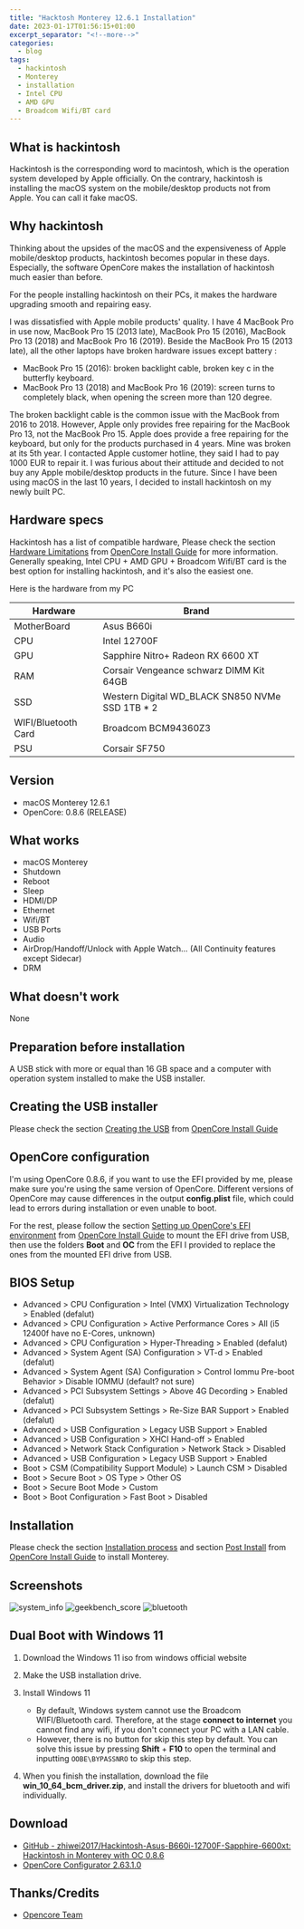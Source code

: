 ```yaml
---
title: "Hacktosh Monterey 12.6.1 Installation"
date: 2023-01-17T01:56:15+01:00
excerpt_separator: "<!--more-->"
categories:
  - blog
tags:
  - hackintosh
  - Monterey
  - installation
  - Intel CPU
  - AMD GPU
  - Broadcom Wifi/BT card
---
```


## What is hackintosh

Hackintosh is the corresponding word to macintosh, which is the operation system developed by Apple officially.
On the contrary, hackintosh is installing the macOS system on the mobile/desktop products not from Apple. You can
call it fake macOS. 

## Why hackintosh
Thinking about the upsides of the macOS and the expensiveness of Apple mobile/desktop products, 
hackintosh becomes popular in these days. Especially, the software OpenCore makes the installation of hackintosh much 
easier than before.

For the people installing hackintosh on their PCs, it makes the hardware upgrading smooth and repairing easy.

I was dissatisfied with Apple mobile products' quality. I have 4 MacBook Pro in use now, MacBook Pro 15 (2013 late),
MacBook Pro 15 (2016), MacBook Pro 13 (2018) and MacBook Pro 16 (2019). Beside the MacBook Pro 15 (2013 late), all 
the other laptops have broken hardware issues except battery :

+ MacBook Pro 15 (2016): broken backlight cable, broken key c in the butterfly keyboard.
+ MacBook Pro 13 (2018) and MacBook Pro 16 (2019): screen turns to completely black, when opening the screen more than 
  120 degree.

The broken backlight cable is the common issue with the MacBook from 2016 to 2018. However,
Apple only provides free repairing for the MacBook Pro 13, not the MacBook Pro 15. Apple does provide a free repairing for
the keyboard, but only for the products purchased in 4 years. Mine was broken at its 5th year. I contacted Apple customer 
hotline, they said I had to pay 1000 EUR to repair it. I was furious about their attitude and decided to not buy any Apple
mobile/desktop products in the future. Since I have been using macOS in the last 10 years, I decided to install hackintosh
on my newly built PC.

## Hardware specs
Hackintosh has a list of compatible hardware, Please check the section 
[Hardware Limitations](https://dortania.github.io/OpenCore-Install-Guide/macos-limits.html) from
[OpenCore Install Guide](https://dortania.github.io/OpenCore-Install-Guide) for more information. 
Generally speaking, Intel CPU + AMD GPU + Broadcom Wifi/BT card is the best option for installing hackintosh, and
it's also the easiest one. 

Here is the hardware from my PC

| Hardware            | Brand                                           |
| ------------------- | ----------------------------------------------- |
| MotherBoard         | Asus B660i                                      |
| CPU                 | Intel 12700F                                    |
| GPU                 | Sapphire Nitro+ Radeon RX 6600 XT               |
| RAM                 | Corsair Vengeance schwarz DIMM Kit 64GB         |
| SSD                 | Western Digital WD_BLACK SN850 NVMe SSD 1TB * 2 |
| WIFI/Bluetooth Card | Broadcom BCM94360Z3                             |
| PSU                 | Corsair SF750                                   |

## Version

+ macOS Monterey 12.6.1
+ OpenCore: 0.8.6 (RELEASE)

## What works

+ macOS Monterey
+ Shutdown
+ Reboot
+ Sleep
+ HDMI/DP
+ Ethernet
+ Wifi/BT
+ USB Ports
+ Audio
+ AirDrop/Handoff/Unlock with Apple Watch... (All Continuity features except Sidecar)
+ DRM

## What doesn't work

None

## Preparation before installation

A USB stick with more or equal than 16 GB space and a computer with operation system installed to make the USB installer.

## Creating the USB installer

Please check the section [Creating the USB](https://dortania.github.io/OpenCore-Install-Guide/installer-guide/) from 
[OpenCore Install Guide](https://dortania.github.io/OpenCore-Install-Guide)

## OpenCore configuration

I'm using OpenCore 0.8.6, if you want to use the EFI provided by me, please make sure you're using the same version of 
OpenCore. Different versions of OpenCore may cause differences in the output **config.plist** file, which could lead to
errors during installation or even unable to boot. 

For the rest, please follow the section [Setting up OpenCore's EFI environment](https://dortania.github.io/OpenCore-Install-Guide/installer-guide/mac-install.html#setting-up-opencore-s-efi-environment) from
[OpenCore Install Guide](https://dortania.github.io/OpenCore-Install-Guide) to mount the EFI drive from USB, then use 
the folders **Boot** and **OC** from the EFI I provided to replace the ones from the mounted EFI drive from USB.

## BIOS Setup

+ Advanced > CPU Configuration > Intel (VMX) Virtualization Technology > Enabled (defalut)
+ Advanced > CPU Configuration > Active Performance Cores > All (i5 12400f have no E-Cores, unknown)
+ Advanced > CPU Configuration > Hyper-Threading > Enabled (defalut)
+ Advanced > System Agent (SA) Configuration > VT-d > Enabled (defalut)
+ Advanced > System Agent (SA) Configuration > Control Iommu Pre-boot Behavior > Disable IOMMU (default? not sure)
+ Advanced > PCI Subsystem Settings > Above 4G Decording > Enabled (defalut)
+ Advanced > PCI Subsystem Settings > Re-Size BAR Support > Enabled (defalut)
+ Advanced > USB Configuration > Legacy USB Support > Enabled
+ Advanced > USB Configuration > XHCI Hand-off > Enabled
+ Advanced > Network Stack Configuration > Network Stack > Disabled
+ Advanced > USB Configuration > Legacy USB Support > Enabled
+ Boot > CSM (Compatibility Support Module) > Launch CSM > Disabled
+ Boot > Secure Boot > OS Type > Other OS
+ Boot > Secure Boot Mode > Custom
+ Boot > Boot Configuration > Fast Boot > Disabled

## Installation
Please check the section [Installation process](https://dortania.github.io/OpenCore-Install-Guide/installation/installation-process.html#double-checking-your-work)
and section [Post Install](https://dortania.github.io/OpenCore-Post-Install/) from [OpenCore Install Guide](https://dortania.github.io/OpenCore-Install-Guide) to install Monterey.

## Screenshots

![system_info](../../assets/images/system_info.png)
![geekbench_score](../../assets/images/geekbench_score.png)
![bluetooth](../../assets/images/bluetooth.png)

## Dual Boot with Windows 11

1. Download the Windows 11 iso from windows official website
2. Make the USB installation drive.
3. Install Windows 11

    + By default, Windows system cannot use the Broadcom WIFI/Bluetooth card. Therefore, at the stage **connect to internet** you cannot find any wifi, if you don't connect your PC with a LAN cable.
    + However, there is no button for skip this step by default. You can solve this issue by pressing **Shift** + **F10** to open the terminal and inputting `OOBE\BYPASSNRO` to skip this step.
4. When you finish the installation, download the file **win_10_64_bcm_driver.zip**, and install the drivers for bluetooth and wifi individually.

## Download

+ [GitHub - zhiwei2017/Hackintosh-Asus-B660i-12700F-Sapphire-6600xt: Hackintosh in Monterey with OC 0.8.6](https://github.com/zhiwei2017/Hackintosh-Asus-B660i-12700F-Sapphire-6600xt)
+ [OpenCore Configurator 2.63.1.0](https://mackie100projects.altervista.org/download/opencore-configurator-2-63-1-0/?wpdmdl=2359&refresh=63c6be9aae26f1673969306)

## Thanks/Credits

- [Opencore Team](https://dortania.github.io/getting-started/)